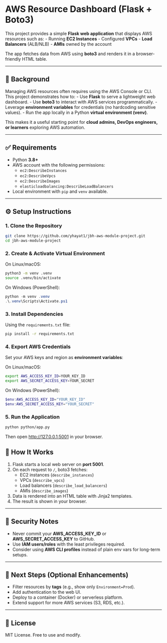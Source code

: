 # AWS Resource Dashboard (Flask + Boto3)

This project provides a simple **Flask web application** that displays
AWS resources such as: - Running **EC2 Instances** - Configured
**VPCs** - **Load Balancers** (ALB/NLB) - **AMIs** owned by the account

The app fetches data from AWS using **boto3** and renders it in a
browser-friendly HTML table.

------------------------------------------------------------------------

## 📖 Background

Managing AWS resources often requires using the AWS Console or CLI. This
project demonstrates how to: - Use **Flask** to serve a lightweight web
dashboard. - Use **boto3** to interact with AWS services
programmatically. - Leverage **environment variables** for credentials
(no hardcoding sensitive values). - Run the app locally in a Python
**virtual environment (venv)**.

This makes it a useful starting point for **cloud admins, DevOps
engineers, or learners** exploring AWS automation.

------------------------------------------------------------------------

## ✅ Requirements

-   Python **3.8+**
-   AWS account with the following permissions:
    -   `ec2:DescribeInstances`
    -   `ec2:DescribeVpcs`
    -   `ec2:DescribeImages`
    -   `elasticloadbalancing:DescribeLoadBalancers`
-   Local environment with `pip` and `venv` available.

------------------------------------------------------------------------

## ⚙️ Setup Instructions

### 1. Clone the Repository

``` bash
git clone https://github.com/yhayat1/jbh-aws-module-project.git
cd jbh-aws-module-project
```

### 2. Create & Activate Virtual Environment

On Linux/macOS:

``` bash
python3 -m venv .venv
source .venv/bin/activate
```

On Windows (PowerShell):

``` powershell
python -m venv .venv
.\.venv\Scripts\Activate.ps1
```

### 3. Install Dependencies

Using the `requirements.txt` file:

``` bash
pip install -r requirements.txt
```

### 4. Export AWS Credentials

Set your AWS keys and region as **environment variables**:

On Linux/macOS:

``` bash
export AWS_ACCESS_KEY_ID=YOUR_KEY_ID
export AWS_SECRET_ACCESS_KEY=YOUR_SECRET
```

On Windows (PowerShell):

``` powershell
$env:AWS_ACCESS_KEY_ID="YOUR_KEY_ID"
$env:AWS_SECRET_ACCESS_KEY="YOUR_SECRET"
```

### 5. Run the Application

``` bash
python python/app.py
```

Then open <http://127.0.0.1:5001> in your browser.


## 📝 How It Works

1.  Flask starts a local web server on **port 5001**.
2.  On each request to `/`, boto3 fetches:
    -   EC2 instances (`describe_instances`)
    -   VPCs (`describe_vpcs`)
    -   Load balancers (`describe_load_balancers`)
    -   AMIs (`describe_images`)
3.  Data is rendered into an HTML table with Jinja2 templates.
4.  The result is shown in your browser.

------------------------------------------------------------------------

## 🔐 Security Notes

-   Never commit your **AWS_ACCESS_KEY_ID** or **AWS_SECRET_ACCESS_KEY**
    to GitHub.
-   Use **IAM users/roles** with the least privileges required.
-   Consider using **AWS CLI profiles** instead of plain env vars for
    long-term setups.

------------------------------------------------------------------------

## 🚀 Next Steps (Optional Enhancements)

-   Filter resources by **tags** (e.g., show only `Environment=Prod`).
-   Add authentication to the web UI.
-   Deploy to a container (Docker) or serverless platform.
-   Extend support for more AWS services (S3, RDS, etc.).

------------------------------------------------------------------------

## 📜 License

MIT License. Free to use and modify.

